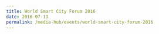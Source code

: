 ```yaml
---
title: World Smart City Forum 2016
date: 2016-07-13
permalink: /media-hub/events/world-smart-city-forum-2016
---
```

